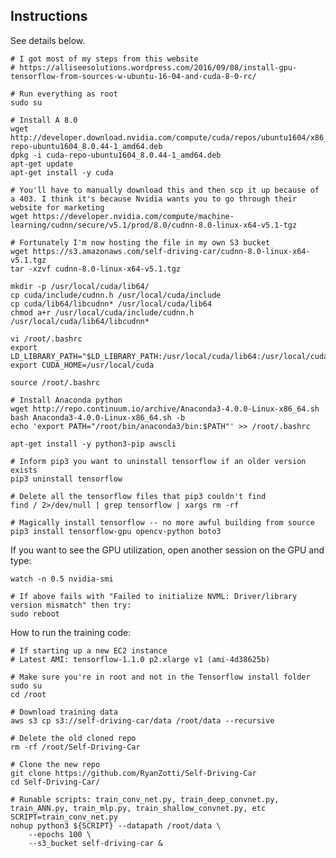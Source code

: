 ## Instructions

See details below.

	# I got most of my steps from this website
	# https://alliseesolutions.wordpress.com/2016/09/08/install-gpu-tensorflow-from-sources-w-ubuntu-16-04-and-cuda-8-0-rc/
	
	# Run everything as root
	sudo su
	
	# Install A 8.0
	wget http://developer.download.nvidia.com/compute/cuda/repos/ubuntu1604/x86_64/cuda-repo-ubuntu1604_8.0.44-1_amd64.deb
	dpkg -i cuda-repo-ubuntu1604_8.0.44-1_amd64.deb
	apt-get update
	apt-get install -y cuda
		
	# You'll have to manually download this and then scp it up because of a 403. I think it's because Nvidia wants you to go through their website for marketing
	wget https://developer.nvidia.com/compute/machine-learning/cudnn/secure/v5.1/prod/8.0/cudnn-8.0-linux-x64-v5.1-tgz
	
	# Fortunately I'm now hosting the file in my own S3 bucket
	wget https://s3.amazonaws.com/self-driving-car/cudnn-8.0-linux-x64-v5.1.tgz
	tar -xzvf cudnn-8.0-linux-x64-v5.1.tgz
	
	mkdir -p /usr/local/cuda/lib64/
	cp cuda/include/cudnn.h /usr/local/cuda/include
	cp cuda/lib64/libcudnn* /usr/local/cuda/lib64
	chmod a+r /usr/local/cuda/include/cudnn.h /usr/local/cuda/lib64/libcudnn*
	
	vi /root/.bashrc
	export LD_LIBRARY_PATH="$LD_LIBRARY_PATH:/usr/local/cuda/lib64:/usr/local/cuda/extras/CUPTI/lib64"
	export CUDA_HOME=/usr/local/cuda
	
	source /root/.bashrc
	
	# Install Anaconda python
	wget http://repo.continuum.io/archive/Anaconda3-4.0.0-Linux-x86_64.sh
	bash Anaconda3-4.0.0-Linux-x86_64.sh -b
	echo 'export PATH="/root/bin/anaconda3/bin:$PATH"' >> /root/.bashrc
	
	apt-get install -y python3-pip awscli
		
	# Inform pip3 you want to uninstall tensorflow if an older version exists
	pip3 uninstall tensorflow
	
	# Delete all the tensorflow files that pip3 couldn't find
	find / 2>/dev/null | grep tensorflow | xargs rm -rf
	
	# Magically install tensorflow -- no more awful building from source
	pip3 install tensorflow-gpu opencv-python boto3

		
	
If you want to see the GPU utilization, open another session on the GPU and type:

	watch -n 0.5 nvidia-smi
	
	# If above fails with "Failed to initialize NVML: Driver/library version mismatch" then try: 
	sudo reboot
	
How to run the training code:

	# If starting up a new EC2 instance
	# Latest AMI: tensorflow-1.1.0 p2.xlarge v1 (ami-4d38625b)
	
	# Make sure you're in root and not in the Tensorflow install folder
	sudo su	
	cd /root
		
	# Download training data
	aws s3 cp s3://self-driving-car/data /root/data --recursive

	# Delete the old cloned repo
	rm -rf /root/Self-Driving-Car
	
	# Clone the new repo
	git clone https://github.com/RyanZotti/Self-Driving-Car
	cd Self-Driving-Car/
	
	# Runable scripts: train_conv_net.py, train_deep_convnet.py, train_ANN.py, train_mlp.py, train_shallow_convnet.py, etc
	SCRIPT=train_conv_net.py
	nohup python3 ${SCRIPT} --datapath /root/data \
		--epochs 100 \
		--s3_bucket self-driving-car &